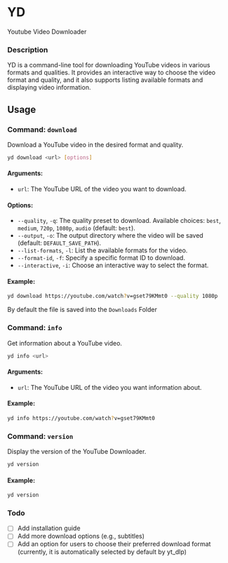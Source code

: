 # YD

Youtube Video Downloader

### Description

YD is a command-line tool for downloading YouTube videos in various formats and qualities. It provides an interactive way to choose the video format and quality, and it also supports listing available formats and displaying video information.

## Usage

### Command: `download`

Download a YouTube video in the desired format and quality.

```bash
yd download <url> [options]
```

#### Arguments:

- `url`: The YouTube URL of the video you want to download.

#### Options:

- `--quality`, `-q`: The quality preset to download. Available choices: `best`, `medium`, `720p`, `1080p`, `audio` (default: `best`).
- `--output`, `-o`: The output directory where the video will be saved (default: `DEFAULT_SAVE_PATH`).
- `--list-formats`, `-l`: List the available formats for the video.
- `--format-id`, `-f`: Specify a specific format ID to download.
- `--interactive`, `-i`: Choose an interactive way to select the format.

#### Example:

```bash
yd download https://youtube.com/watch?v=gset79KMmt0 --quality 1080p
```

By default the file is saved into the `Downloads` Folder

### Command: `info`

Get information about a YouTube video.

```bash
yd info <url>
```

#### Arguments:

- `url`: The YouTube URL of the video you want information about.

#### Example:

```bash
yd info https://youtube.com/watch?v=gset79KMmt0
```

### Command: `version`

Display the version of the YouTube Downloader.

```bash
yd version
```

#### Example:

```bash
yd version
```

### Todo

- [ ] Add installation guide
- [ ] Add more download options (e.g., subtitles)
- [ ] Add an option for users to choose their preferred download format (currently, it is automatically selected by default by yt_dlp)
